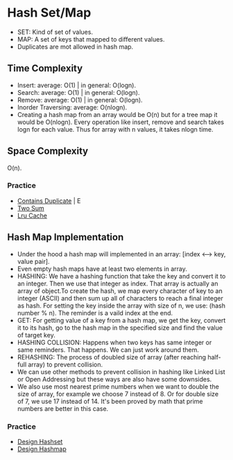 # Hash Set/Map

- SET: Kind of set of values.
- MAP: A set of keys that mapped to different values.
- Duplicates are mot allowed in hash map.

## Time Complexity

- Insert: average: O(1) | in general: O(logn).
- Search: average: O(1) | in general: O(logn).
- Remove: average: O(1) | in general: O(logn).
- Inorder Traversing: average: O(nlogn).
- Creating a hash map from an array would be O(n) but for a tree map it would be O(nlogn). Every operation like insert, remove and search takes logn for each value. Thus for array with n values, it takes nlogn time.

## Space Complexity

O(n).

### Practice

- [Contains Duplicate](https://leetcode.com/problems/contains-duplicate/) | E
- [Two Sum](https://leetcode.com/problems/two-sum/)
- [Lru Cache](https://leetcode.com/problems/lru-cache/)

## Hash Map Implementation

- Under the hood a hash map will implemented in an array: [index <--> key, value pair].
- Even empty hash maps have at least two elements in array.
- HASHING: We have a hashing function that take the key and convert it to an integer. Then we use that integer as index. That array is actually an array of object.To create the hash, we map every character of key to an integer (ASCII) and then sum up all of characters to reach a final integer as hash. For setting the key inside the array with size of n, we use: (hash number % n). The reminder is a vaild index at the end.
- GET: For getting value of a key from a hash map, we get the key, convert it to its hash, go to the hash map in the specified size and find the value of target key.
- HASHING COLLISION: Happens when two keys has same integer or same reminders. That happens. We can just work around them.
- REHASHING: The process of doubled size of array (after reaching half-full array) to prevent collision.
- We can use other methods to prevent collision in hashing like Linked List or Open Addressing but these ways are also have some downsides.
- We also use most nearest prime numbers when we want to double the size of array, for example we choose 7 instead of 8. Or for double size of 7, we use 17 instead of 14. It's been proved by math that prime numbers are better in this case.

### Practice

- [Design Hashset](https://leetcode.com/problems/design-hashset/)
- [Design Hashmap](https://leetcode.com/problems/design-hashmap/)
